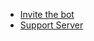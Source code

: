 * [Invite the bot](https://discordapp.com/oauth2/authorize?client_id=564426594144354315&scope=bot&permissions=604367937)
* [Support Server](https://discord.gg/G5pEdUp)
